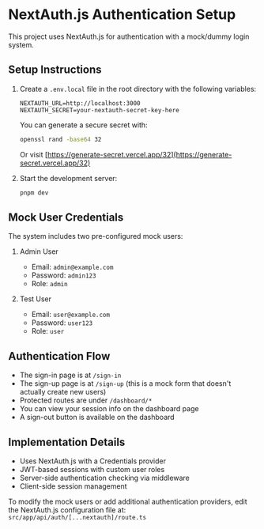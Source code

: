 # NextAuth.js Authentication Setup

This project uses NextAuth.js for authentication with a mock/dummy login system.

## Setup Instructions

1. Create a `.env.local` file in the root directory with the following variables:
   ```
   NEXTAUTH_URL=http://localhost:3000
   NEXTAUTH_SECRET=your-nextauth-secret-key-here
   ```

   You can generate a secure secret with:
   ```bash
   openssl rand -base64 32
   ```
   Or visit [https://generate-secret.vercel.app/32](https://generate-secret.vercel.app/32)

2. Start the development server:
   ```bash
   pnpm dev
   ```

## Mock User Credentials

The system includes two pre-configured mock users:

1. Admin User
   - Email: `admin@example.com`
   - Password: `admin123`
   - Role: `admin`

2. Test User
   - Email: `user@example.com`
   - Password: `user123`
   - Role: `user`

## Authentication Flow

- The sign-in page is at `/sign-in`
- The sign-up page is at `/sign-up` (this is a mock form that doesn't actually create new users)
- Protected routes are under `/dashboard/*`
- You can view your session info on the dashboard page
- A sign-out button is available on the dashboard

## Implementation Details

- Uses NextAuth.js with a Credentials provider
- JWT-based sessions with custom user roles
- Server-side authentication checking via middleware
- Client-side session management

To modify the mock users or add additional authentication providers, edit the NextAuth.js configuration file at:
`src/app/api/auth/[...nextauth]/route.ts`

